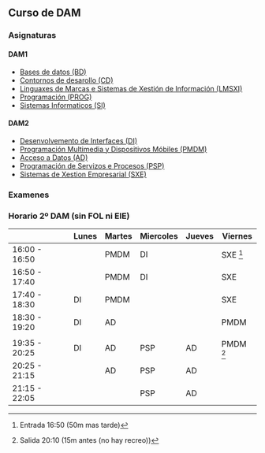 ## Curso de DAM

### Asignaturas

#### DAM1
- [Bases de datos (BD)](DAM1/Bases%20de%20datos)
- [Contornos de desarollo (CD)](DAM1/Contornos%20de%20desarollo)
- [Linguaxes de Marcas e Sistemas de Xestión de Información (LMSXI)](DAM1/Lenguaje%20de%20marcas)
- [Programación (PROG)](DAM1/Programacion)
- [Sistemas Informaticos (SI)](DAM1/SI%20(MME))

#### DAM2
- [Desenvolvemento de Interfaces (DI)](DAM2/DI)
- [Programación Multimedia y Dispositivos Móbiles (PMDM)](DAM2/PMDM)
- [Acceso a Datos (AD)](DAM2/AD)
- [Programación de Servizos e Procesos (PSP)](DAM2/PSP)
- [Sistemas de Xestion Empresarial (SXE)](DAM2/SXE)

### Examenes


### Horario 2º DAM (sin FOL ni EIE)
  
|  | Lunes | Martes | Miercoles | Jueves | Viernes |
| --- | --- | --- | --- | --- | --- |
| 16:00 - 16:50 |  | PMDM | DI |  | SXE [^1] |
| 16:50 - 17:40 |  | PMDM | DI |  | SXE |
| 17:40 - 18:30 | DI | PMDM |  |  | SXE |
| 18:30 - 19:20 | DI | AD |  |  | PMDM |
|  |  |  |  |  |  |
| 19:35 - 20:25 | DI | AD | PSP | AD | PMDM [^2] |
| 20:25 - 21:15 |  | AD | PSP | AD |  |
| 21:15 - 22:05 |  |  | PSP | AD |  |

[^1]: Entrada 16:50 (50m mas tarde)
[^2]: Salida 20:10 (15m antes (no hay recreo))
